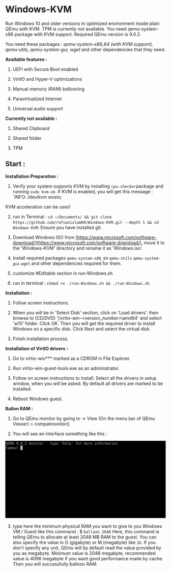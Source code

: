 
# Windows-KVM

Run Windows 10 and older versions in optimized environment inside plain QEmu with KVM. TPM is currently not available. You need qemu-system-x86 package with KVM support. Required QEmu version is 9.0.2.

You need these packages : *qemu-system-x86_64 (with KVM support), qemu-utils, qemu-system-gui, wget* and other dependencies that they need.

**Available features :**

1. UEFI with Secure Boot enabled

2. VirtIO and Hyper-V optimizations

4. Manual memory (RAM) ballooning

5. Paravirtualized Internet

6. Universal audio support

  

**Currently not available :**

1. Shared Clipboard

2. Shared folder

3. TPM

  

## Start :

**Installation Preparation :**

1. Verify your system supports KVM by installing `cpu-checker`package and running `sudo kvm-ok`. If KVM is enabled, you will get this message : `INFO: /dev/kvm exists;

KVM acceleration can be used`

2. run in Terminal : `cd ~/Documents/ && git clone https://github.com/rafsanislam09/Windows-KVM.git --depth 1 && cd Windows-KVM`. Ensure you have installed git.

3. Download Windows ISO from [https://www.microsoft.com/software-download/](https://www.microsoft.com/software-download/), move it to the 'Windows-KVM' directory and rename it as 'Windows.iso'.

4. Install required packages `qemu-system-x86_64`  `qemu-utils`  `qemu-system-gui`  `wget` and other dependencies required for them.

5. customize #Editable section in run-Windows.sh

6. run in terminal : `chmod +x ./run-Windows.sh && ./run-Windows.sh`.

  

**Installation :**

1. Follow screen instructions.

2. When you will be in 'Select Disk' section, click on 'Load drivers'. then browse to (CD/DVD) '[virtio-win-<version_number>\amd64\' and select 'w10' folder. Click OK. Then you will get the required driver to install Windows on a specific disk. Click Next and select the virtual disk.

3. Finish installation process.

  

**Installation of VirtIO drivers :**

1. Go to virtio-win*** marked as a CDROM in File Explorer.

2. Run virtio-win-guest-tools.exe as an administrator.

3. Follow on screen instructions to install. Select all the drivers in setup window, when you will be asked. By default all drivers are marked to be installed.

4. Reboot Windows guest.

  

**Ballon RAM :**

1. Go to QEmu monitor by going to -> View (On the menu bar of QEmu Viewer) > compatmonitor()

2. You will see an interface something like this :

![QEmu Monitor](images/Screenshot_qemu_monitor.png)

3. type here the minimum physical RAM you want to give to you Windows VM / Guest like this command :
$ `balloon 2048`
Here, this command is telling QEmu to allocate at least 2048 MB RAM to the guest. You can also specify the value in G (gigabyte) or M (megabyte) like `2G`. If you don't specify any unit, QEmu will by default read the value provided by you as megabyte. Minimum value is 2048 megabyte, recommended value is 4096 megabyte if you want good performance made by cache.
Then you will successfully balloon RAM. 